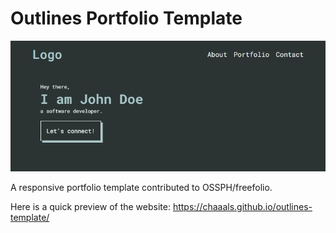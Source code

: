 # Outlines Portfolio Template

<img src='./assets/images/outlines-preview.png' alt='outlines-preview' />

A responsive portfolio template contributed to OSSPH/freefolio.

Here is a quick preview of the website: https://chaaals.github.io/outlines-template/
